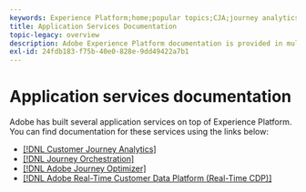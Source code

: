 ```yaml
---
keywords: Experience Platform;home;popular topics;CJA;journey analytics;customer journey analytics;campaign orchestration;orchestration;customer journey;journey;journey orchestration;capability;workflow
title: Application Services Documentation
topic-legacy: overview
description: Adobe Experience Platform documentation is provided in multiple formats, including overviews, tutorials, and guides for both the user interface and API. Here is a brief description of the most common documentation types that are available for Experience Platform services.
exl-id: 24fdb183-f75b-40e0-828e-9dd49422a7b1
---
```

# Application services documentation

Adobe has built several application services on top of Experience Platform. You can find documentation for these services using the links below:

* [[!DNL Customer Journey Analytics]](https://experienceleague.adobe.com/docs/customer-journey-analytics.html) 
* [[!DNL Journey Orchestration]](https://experienceleague.adobe.com/docs/journey-orchestration.html)
* [[!DNL Adobe Journey Optimizer]](https://experienceleague.adobe.com/docs/journey-optimizer.html)
* [[!DNL Adobe Real-Time Customer Data Platform (Real-Time CDP)]](../rtcdp/overview.md)
